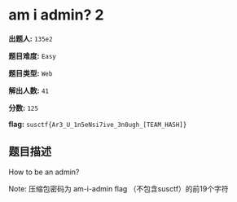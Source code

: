 
# am i admin? 2

**出题人:** `135e2`

**题目难度:** `Easy`

**题目类型:** `Web`

**解出人数:** `41`

**分数:** `125`

**flag:** `susctf{Ar3_U_1n5eNsi7ive_3n0ugh_[TEAM_HASH]}`

## 题目描述

How to be an admin?

Note: 压缩包密码为 am-i-admin flag （不包含susctf）的前19个字符


            